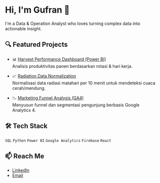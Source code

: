 # Hi, I'm Gufran 👋

I'm a Data & Operation Analyst who loves turning complex data into actionable insight.

## 🔍 Featured Projects

- 📊 [Harvest Performance Dashboard (Power BI)](https://github.com/dbsgame/harvest-performance-pbi)  
  Analisis produktivitas panen berdasarkan rotasi & hari kerja.

- 📈 [Radiation Data Normalization](https://github.com/dbsgame/radiation-normalization)  
  Normalisasi data radiasi matahari per 10 menit untuk mendeteksi cuaca cerah/mendung.

- 📉 [Marketing Funnel Analysis (GA4)](https://github.com/dbsgame/ga4-marketing-funnel)  
  Menyusun funnel dan segmentasi pengunjung berbasis Google Analytics 4.

## 🛠 Tech Stack
`SQL` `Python` `Power BI` `Google Analytics` `Firebase` `React`

## 📫 Reach Me
- [LinkedIn](https://linkedin.com/in/gufranefendi)
- [Email](mailto:efendigufran@gmail.com)


<!--
**efendigufran/efendigufran** is a ✨ _special_ ✨ repository because its `README.md` (this file) appears on your GitHub profile.

Here are some ideas to get you started:

- 🔭 I’m currently working on ...
- 🌱 I’m currently learning ...
- 👯 I’m looking to collaborate on ...
- 🤔 I’m looking for help with ...
- 💬 Ask me about ...
- 📫 How to reach me: ...
- 😄 Pronouns: ...
- ⚡ Fun fact: ...
-->
